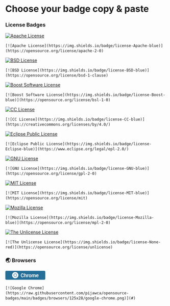 # Choose your badge copy & paste

### License Badges

[![Apache License](https://img.shields.io/badge/license-Apache-blue)](https://opensource.org/license/apache-2-0)
```
[![Apache License](https://img.shields.io/badge/license-Apache-blue)](https://opensource.org/license/apache-2-0)
```
[![BSD License](https://img.shields.io/badge/license-BSD-blue)](https://opensource.org/license/bsd-1-clause) 
```
[![BSD License](https://img.shields.io/badge/license-BSD-blue)](https://opensource.org/license/bsd-1-clause) 
```
[![Boost Software License](https://img.shields.io/badge/license-Boost-blue)](https://opensource.org/license/bsl-1-0)
```
[![Boost Software License](https://img.shields.io/badge/license-Boost-blue)](https://opensource.org/license/bsl-1-0)
``` 
[![CC License](https://img.shields.io/badge/license-CC-blue)](https://creativecommons.org/licenses/by/4.0/)
```
[![CC License](https://img.shields.io/badge/license-CC-blue)](https://creativecommons.org/licenses/by/4.0/)
```
[![Eclipse Public License](https://img.shields.io/badge/license-Eclipse-blue)](https://www.eclipse.org/legal/epl-2.0/)
```
[![Eclipse Public License](https://img.shields.io/badge/license-Eclipse-blue)](https://www.eclipse.org/legal/epl-2.0/)
``` 
[![GNU License](https://img.shields.io/badge/license-GNU-blue)](https://opensource.org/license/gpl-2-0)
```
[![GNU License](https://img.shields.io/badge/license-GNU-blue)](https://opensource.org/license/gpl-2-0)
```
[![MIT License](https://img.shields.io/badge/license-MIT-blue)](https://opensource.org/license/mit)
```
[![MIT License](https://img.shields.io/badge/license-MIT-blue)](https://opensource.org/license/mit)
```
[![Mozilla License](https://img.shields.io/badge/license-Mozilla-blue)](https://opensource.org/license/mpl-2-0)
```
[![Mozilla License](https://img.shields.io/badge/license-Mozilla-blue)](https://opensource.org/license/mpl-2-0)
```
[![The Unlicense License](https://img.shields.io/badge/license-None-red)](https://opensource.org/license/unlicense)
```
[![The Unlicense License](https://img.shields.io/badge/license-None-red)](https://opensource.org/license/unlicense)
```

### 🌏 Browsers

[![Google Chrome](https://raw.githubusercontent.com/pijawca/opensource-badges/main/badges/browsers/125x28/google-chrome.png)](#)
```
[![Google Chrome](https://raw.githubusercontent.com/pijawca/opensource-badges/main/badges/browsers/125x28/google-chrome.png)](#)
```